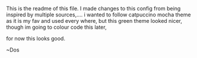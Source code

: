 This is the readme of this file. I made changes to this config from being inspired by multiple sources,.... i wanted to follow catpuccino mocha theme as it is my fav and used every where, but this green theme looked nicer, though im going to colour code this later, 

for now this looks good.

~Dos